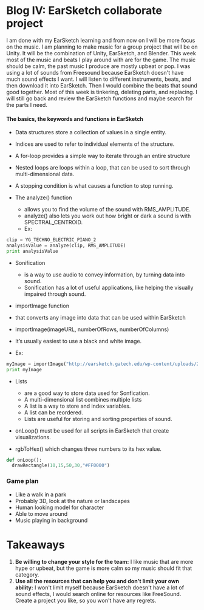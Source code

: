 # Blog IV: EarSketch collaborate project

I am done with my EarSketch learning and from now on I will be more focus on the music. I am planning to make music for a group project
that will be on Unity. It will be the combination of Unity, EarSketch, and Blender. This week most of the music and beats I play around with are for the game. The music should be calm, the past music I produce are mostly upbeat or pop. I was using a lot of sounds from Freesound because EarSketch doesn't have much sound effects I want. I will listen to different instruments, beats, and then download it into EarSketch. Then I would combine the beats that sound good together. Most of this week is tinkering, deleting parts, and replacing. I will still go back and review the EarSketch functions and maybe search for the parts I need. 

#### The basics, the keywords and functions in EarSketch
+ Data structures store a collection of values in a single entity. 
+ Indices are used to refer to individual elements of the structure. 

+ A for-loop provides a simple way to iterate through an entire structure

+ Nested loops are loops within a loop, that can be used to sort through multi-dimensional data.

+ A stopping condition is what causes a function to stop running.

+ The analyze() function 
  + allows you to find the volume of the sound with RMS_AMPLITUDE. 
  + analyze() also lets you work out how bright or dark a sound is with SPECTRAL_CENTROID. 
  + Ex:
```python
clip = YG_TECHNO_ELECTRIC_PIANO_2
analysisValue = analyze(clip, RMS_AMPLITUDE)
print analysisValue
```

+ Sonification 
  + is a way to use audio to convey information, by turning data into sound. 
  + Sonification has a lot of useful applications, like helping the visually impaired through sound. 

+  importImage function 
  + that converts any image into data that can be used within EarSketch
  + importImage(imageURL, numberOfRows, numberOfColumns)
  + It’s usually easiest to use a black and white image.
  + Ex: 
```python
myImage = importImage("http://earsketch.gatech.edu/wp-content/uploads/2013/03/grid_zoomed.png", 8, 8)
print myImage
```

+ Lists 
  + are a good way to store data used for Sonfication.
  + A multi-dimensional list combines multiple lists
  + A list is a way to store and index variables.
  + A list can be reordered.
  + Lists are useful for storing and sorting properties of sound.
  
+ onLoop() must be used for all scripts in EarSketch that create visualizations.
+ rgbToHex() which changes three numbers to its hex value.

```python
def onLoop():
  drawRectangle(10,15,50,30,"#FF0000")
```

### Game plan
+ Like a walk in a park
+ Probably 3D, look at the nature or landscapes
+ Human looking model for character
+ Able to move around
+ Music playing in background


# Takeaways
1. **Be willing to change your style for the team:** I like music that are more hype or upbeat, but the game is more calm so my music should fit that category.
2. **Use all the resources that can help you and don't limit your own ability:** I won't limit myself because EarSketch doesn't have a lot of sound effects, I would search online for resources like FreeSound. Create a project you like, so you won't have any regrets.

